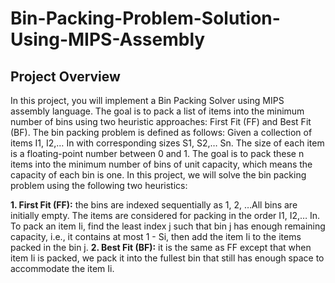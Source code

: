 # **Bin-Packing-Problem-Solution-Using-MIPS-Assembly**
## **Project Overview**
In this project, you will implement a Bin Packing Solver using MIPS assembly language. The goal is to pack a 
list of items into the minimum number of bins using two heuristic approaches: First Fit (FF) and Best Fit (BF). 
The bin packing problem is defined as follows: Given a collection of items I1, I2,… In with corresponding sizes 
S1, S2,… Sn. The size of each item is a floating-point number between 0 and 1. The goal is to pack these n items 
into the minimum number of bins of unit capacity, which means the capacity of each bin is one. In this project, 
we will solve the bin packing problem using the following two heuristics:                                                                                                                                              

**1. First Fit (FF):** the bins are indexed sequentially as 1, 2, …All bins are initially empty. The items are 
considered for packing in the order I1, I2,… In. To pack an item Ii, find the least index j such that bin j 
has enough remaining capacity, i.e., it contains at most 1 - Si, then add the item Ii to the items packed in 
the bin j. 
**2. Best Fit (BF):** it is the same as FF except that when item Ii is packed, we pack it into the fullest bin that 
still has enough space to accommodate the item Ii. 




